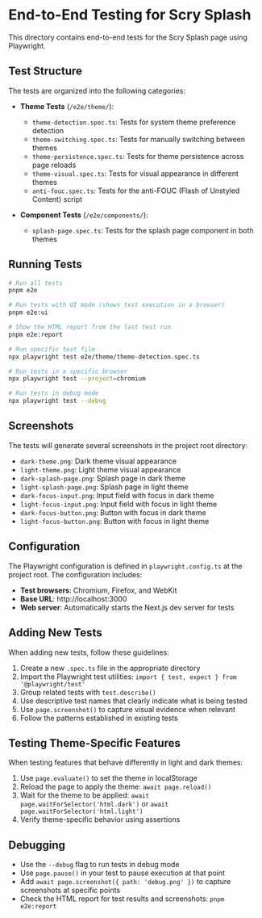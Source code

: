 # End-to-End Testing for Scry Splash

This directory contains end-to-end tests for the Scry Splash page using Playwright.

## Test Structure

The tests are organized into the following categories:

- **Theme Tests** (`/e2e/theme/`):
  - `theme-detection.spec.ts`: Tests for system theme preference detection
  - `theme-switching.spec.ts`: Tests for manually switching between themes
  - `theme-persistence.spec.ts`: Tests for theme persistence across page reloads
  - `theme-visual.spec.ts`: Tests for visual appearance in different themes
  - `anti-fouc.spec.ts`: Tests for the anti-FOUC (Flash of Unstyled Content) script

- **Component Tests** (`/e2e/components/`):
  - `splash-page.spec.ts`: Tests for the splash page component in both themes

## Running Tests

```bash
# Run all tests
pnpm e2e

# Run tests with UI mode (shows test execution in a browser)
pnpm e2e:ui

# Show the HTML report from the last test run
pnpm e2e:report

# Run specific test file
npx playwright test e2e/theme/theme-detection.spec.ts

# Run tests in a specific browser
npx playwright test --project=chromium

# Run tests in debug mode
npx playwright test --debug
```

## Screenshots

The tests will generate several screenshots in the project root directory:
- `dark-theme.png`: Dark theme visual appearance
- `light-theme.png`: Light theme visual appearance
- `dark-splash-page.png`: Splash page in dark theme
- `light-splash-page.png`: Splash page in light theme
- `dark-focus-input.png`: Input field with focus in dark theme
- `light-focus-input.png`: Input field with focus in light theme
- `dark-focus-button.png`: Button with focus in dark theme
- `light-focus-button.png`: Button with focus in light theme

## Configuration

The Playwright configuration is defined in `playwright.config.ts` at the project root. The configuration includes:

- **Test browsers**: Chromium, Firefox, and WebKit
- **Base URL**: http://localhost:3000
- **Web server**: Automatically starts the Next.js dev server for tests

## Adding New Tests

When adding new tests, follow these guidelines:

1. Create a new `.spec.ts` file in the appropriate directory
2. Import the Playwright test utilities: `import { test, expect } from '@playwright/test'`
3. Group related tests with `test.describe()`
4. Use descriptive test names that clearly indicate what is being tested
5. Use `page.screenshot()` to capture visual evidence when relevant
6. Follow the patterns established in existing tests

## Testing Theme-Specific Features

When testing features that behave differently in light and dark themes:

1. Use `page.evaluate()` to set the theme in localStorage
2. Reload the page to apply the theme: `await page.reload()`
3. Wait for the theme to be applied: `await page.waitForSelector('html.dark')` or `await page.waitForSelector('html.light')`
4. Verify theme-specific behavior using assertions

## Debugging

- Use the `--debug` flag to run tests in debug mode
- Use `page.pause()` in your test to pause execution at that point
- Add `await page.screenshot({ path: 'debug.png' })` to capture screenshots at specific points
- Check the HTML report for test results and screenshots: `pnpm e2e:report`